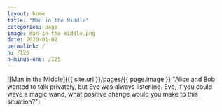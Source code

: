 ```yaml
---
layout: home
title: "Man in the Middle"
categories: page
image: man-in-the-middle.png
date: 2020-01-02
permalink: /
n: /126
n-minus-one: /125
---
```


![Man in the Middle]({{ site.url }}/pages/{{ page.image }} "Alice and Bob wanted to talk privately, but Eve was always listening. Eve, if you could wave a magic wand, what positive change would you make to this situation?")
